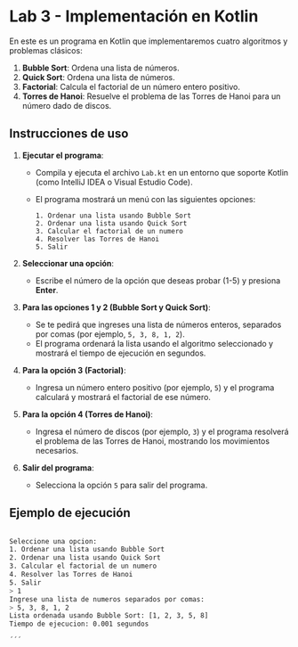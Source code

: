 # Lab 3 - Implementación en Kotlin

En este es un programa en Kotlin que implementaremos cuatro algoritmos y problemas clásicos: 
1. **Bubble Sort**: Ordena una lista de números.
2. **Quick Sort**: Ordena una lista de números.
3. **Factorial**: Calcula el factorial de un número entero positivo.
4. **Torres de Hanoi**: Resuelve el problema de las Torres de Hanoi para un número dado de discos.

## Instrucciones de uso

1. **Ejecutar el programa**:
   - Compila y ejecuta el archivo `Lab.kt` en un entorno que soporte Kotlin (como IntelliJ IDEA o Visual Estudio Code).

   - El programa mostrará un menú con las siguientes opciones:

     ```
     1. Ordenar una lista usando Bubble Sort
     2. Ordenar una lista usando Quick Sort
     3. Calcular el factorial de un numero
     4. Resolver las Torres de Hanoi
     5. Salir
     ```

2. **Seleccionar una opción**:
   - Escribe el número de la opción que deseas probar (1-5) y presiona **Enter**.
   
3. **Para las opciones 1 y 2 (Bubble Sort y Quick Sort)**:
   - Se te pedirá que ingreses una lista de números enteros, separados por comas (por ejemplo, `5, 3, 8, 1, 2`).
   - El programa ordenará la lista usando el algoritmo seleccionado y mostrará el tiempo de ejecución en segundos.

4. **Para la opción 3 (Factorial)**:
   - Ingresa un número entero positivo (por ejemplo, `5`) y el programa calculará y mostrará el factorial de ese número.

5. **Para la opción 4 (Torres de Hanoi)**:
   - Ingresa el número de discos (por ejemplo, `3`) y el programa resolverá el problema de las Torres de Hanoi, mostrando los movimientos necesarios.

6. **Salir del programa**:
   - Selecciona la opción `5` para salir del programa.

## Ejemplo de ejecución

``` bash

Seleccione una opcion:
1. Ordenar una lista usando Bubble Sort
2. Ordenar una lista usando Quick Sort
3. Calcular el factorial de un numero
4. Resolver las Torres de Hanoi
5. Salir
> 1
Ingrese una lista de numeros separados por comas:
> 5, 3, 8, 1, 2
Lista ordenada usando Bubble Sort: [1, 2, 3, 5, 8]
Tiempo de ejecucion: 0.001 segundos

´´´
